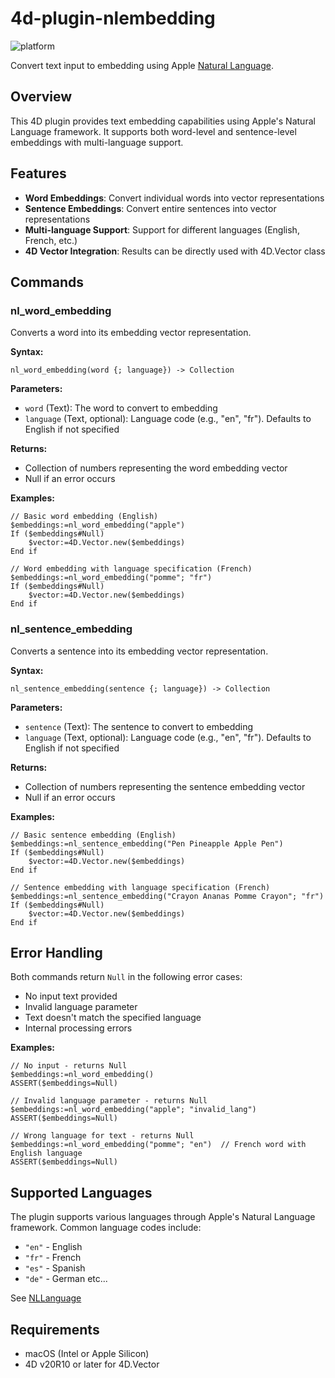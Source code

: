 # 4d-plugin-nlembedding

![platform](https://img.shields.io/static/v1?label=platform&message=mac-intel%20|%20mac-arm%20&color=blue)

Convert text input to embedding using Apple [Natural Language](https://developer.apple.com/documentation/naturallanguage).

## Overview

This 4D plugin provides text embedding capabilities using Apple's Natural Language framework. It supports both word-level and sentence-level embeddings with multi-language support.

## Features

- **Word Embeddings**: Convert individual words into vector representations
- **Sentence Embeddings**: Convert entire sentences into vector representations  
- **Multi-language Support**: Support for different languages (English, French, etc.)
- **4D Vector Integration**: Results can be directly used with 4D.Vector class

## Commands

### nl_word_embedding

Converts a word into its embedding vector representation.

**Syntax:**

```4d
nl_word_embedding(word {; language}) -> Collection
```

**Parameters:**

- `word` (Text): The word to convert to embedding
- `language` (Text, optional): Language code (e.g., "en", "fr"). Defaults to English if not specified

**Returns:**

- Collection of numbers representing the word embedding vector
- Null if an error occurs

**Examples:**

```4d
// Basic word embedding (English)
$embeddings:=nl_word_embedding("apple")
If ($embeddings#Null)
    $vector:=4D.Vector.new($embeddings)
End if 

// Word embedding with language specification (French)
$embeddings:=nl_word_embedding("pomme"; "fr")
If ($embeddings#Null)
    $vector:=4D.Vector.new($embeddings)
End if 
```

### nl_sentence_embedding

Converts a sentence into its embedding vector representation.

**Syntax:**

```4d
nl_sentence_embedding(sentence {; language}) -> Collection
```

**Parameters:**

- `sentence` (Text): The sentence to convert to embedding
- `language` (Text, optional): Language code (e.g., "en", "fr"). Defaults to English if not specified

**Returns:**

- Collection of numbers representing the sentence embedding vector
- Null if an error occurs

**Examples:**

```4d
// Basic sentence embedding (English)
$embeddings:=nl_sentence_embedding("Pen Pineapple Apple Pen")
If ($embeddings#Null)
    $vector:=4D.Vector.new($embeddings)
End if 

// Sentence embedding with language specification (French)
$embeddings:=nl_sentence_embedding("Crayon Ananas Pomme Crayon"; "fr")
If ($embeddings#Null)
    $vector:=4D.Vector.new($embeddings)
End if 
```

## Error Handling

Both commands return `Null` in the following error cases:

- No input text provided
- Invalid language parameter
- Text doesn't match the specified language
- Internal processing errors

**Examples:**

```4d
// No input - returns Null
$embeddings:=nl_word_embedding()
ASSERT($embeddings=Null)

// Invalid language parameter - returns Null
$embeddings:=nl_word_embedding("apple"; "invalid_lang")
ASSERT($embeddings=Null)

// Wrong language for text - returns Null
$embeddings:=nl_word_embedding("pomme"; "en")  // French word with English language
ASSERT($embeddings=Null)
```

## Supported Languages

The plugin supports various languages through Apple's Natural Language framework. Common language codes include:

- `"en"` - English
- `"fr"` - French
- `"es"` - Spanish
- `"de"` - German
etc...

See [NLLanguage](https://developer.apple.com/documentation/naturallanguage/nllanguage?language=objc)

## Requirements

- macOS (Intel or Apple Silicon)
- 4D v20R10 or later for 4D.Vector
